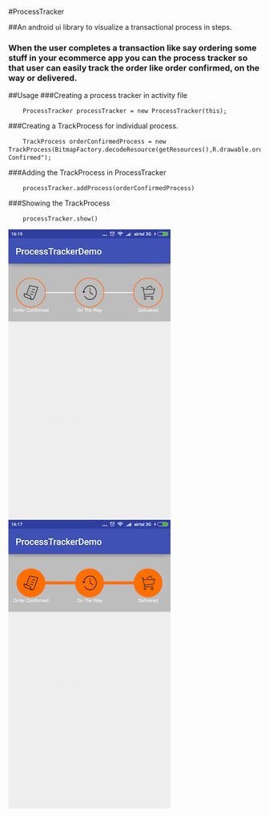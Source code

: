 #ProcessTracker

##An android ui library to visualize a transactional process in steps.
### When the  user completes a transaction like say ordering some stuff in your ecommerce app you can the process tracker so that user can easily track the order like order confirmed, on the way or delivered.

##Usage
###Creating a process tracker in activity file
```
    ProcessTracker processTracker = new ProcessTracker(this);

```
###Creating a TrackProcess for individual process.
```
    TrackProcess orderConfirmedProcess = new TrackProcess(BitmapFactory.decodeResource(getResources(),R.drawable.order),"Order Confirmed");
```
###Adding the TrackProcess in ProcessTracker
```
    processTracker.addProcess(orderConfirmedProcess)
```
###Showing the TrackProcess
```
    processTracker.show()
```
![Alt text](https://github.com/Anwesh43/ProcessTracker/blob/master/screenshots/incompleted_processes.png "Incompleted Process")
![Alt text](https://github.com/Anwesh43/ProcessTracker/blob/master/screenshots/completed_processes.png "Completed Process")
